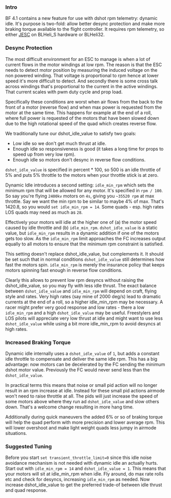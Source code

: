 ### Intro

BF 4.1 contains a new feature for use with dshot rpm telemetry: dynamic idle. It's purpose is two-fold: allow better desync protection and make more braking torque available to the flight controller. It requires rpm telemetry, so either [JESC](https://jflight.net) on BLHeli_S hardware or BLHeli32.

### Desync Protection

The most difficult environment for an ESC to manage is when a lot of current flows in the motor windings at low rpm. The reason is that the ESC needs to detect motor position by measuring the induced voltage on the non powered winding. That voltage is proportional to rpm hence at lower speed it's more difficult to detect. And secondly there is some cross talk across windings that's proportional to the current in the active windings. That current scales with pwm duty cycle and prop load.

Specifically these conditions are worst when air flows from the back to the front of a motor (reverse flow) and when max power is requested from the motor at the same time. This happens for example at the end of a roll, where full power is requested of the motors that have been slowed down due to the high rotational speed of the quad which creates reverse flow.

We traditionally tune our dshot_idle_value to satisfy two goals: 
- Low idle so we don't get much thrust at idle.
- Enough idle so responsiveness is good (it takes a long time for props to speed up from very low rpm).
- Enough idle so motors don't desync in reverse flow conditions.

``dshot_idle_value`` is specified in percent * 100, so 500 is an idle throttle of 5% and puts 5% throttle to the motors when your throttle stick is at zero.

Dynamic Idle introduces a second setting: ``idle_min_rpm`` which sets the minimum rpm that will be allowed for any motor. It's specified in ``rpm / 100``. So say you're flying ``2400kv`` motors on ``4s``, giving you ``~35520 rpm`` at max throttle. Say we want the min rpm to be similar to maybe 4% of max. That's 1420.8, so you would ``set idle_min_rpm = 14``. Some quads - esp. high rates LOS quads may need as much as ``28``. 

Effectively your motors will idle at the higher one of (a) the motor speed caused by idle throttle and (b) ``idle_min_rpm``. ``dshot_idle_value`` is a static value, but ``idle_min_rpm`` results in a dynamic addition if one of the motors gets too slow. As the ``idle_min_rpm`` limit approaches the FC increases output equally to all motors to ensure that the minimum rpm constraint is satisfied. 

This setting doesn't replace dshot_idle_value, but complements it. It should be set such that in normal conditions ``dshot_idle_value`` still determines how fast the motors spin. ``idle_min_rpm`` is merely the insurance policy that keeps motors spinning fast enough in reverse flow conditions.

Clearly this allows to prevent low rpm desyncs without raising the dshot_idle_value, so you may fly with less idle thrust. The exact balance between ``dshot_idle_value`` and ``idle_min_rpm`` will depend on craft, flying style and rates. Very high rates (say mine of 2000 deg/s) lead to dramatic currents at the end of a roll, so a higher idle_min_rpm may be necessary. A racer might prefer very good response and low rates - there a low ``idle_min_rpm`` and a high ``dshot_idle_value`` may be useful. Freestylers and LOS pilots will appreciate very low thrust at idle and might want to use less ``dshot_idle_value`` while using a bit more idle_min_rpm to avoid desyncs at high rates.

### Increased Braking Torque

Dynamic idle internally uses a ``dshot_idle_value`` of ``1``, but adds a constant idle throttle to compensate and deliver the same idle rpm. This has a big advantage: now motors can be decelerated by the FC sending the minimum dshot motor value. Previously the FC would never send less than the ``dshot_idle_value``.

In practical terms this means that noise or small pid action will no longer result in an rpm increase at idle. Instead for these small pid actions airmode won't need to raise throttle at all. The pids will just increase the speed of some motors above where they run ad ``dshot_idle_value`` and slow others down. That's a welcome change resulting in more hang time. 

Additionally during quick maneuvers the added 6% or so of braking torque will help the quad perform with more precision and lower average rpm. This will lower overshoot and make light weight quads less jumpy in airmode situations.

### Suggested Tuning

Before you start ``set transient_throttle_limit=0`` since this idle noise avoidance mechanism is not needed with dynamic idle an actually hurts. Start out with ``idle_min_rpm = 14`` and ``dshot_idle_value = 1``. This means that your motors will sit at idle_min_rpm when idle. Fly around, do max rate rolls etc and check for desyncs, increasing ``idle_min_rpm`` as needed. Now increase dshot_idle_value to get the preferred trade-of between idle thrust and quad response.

